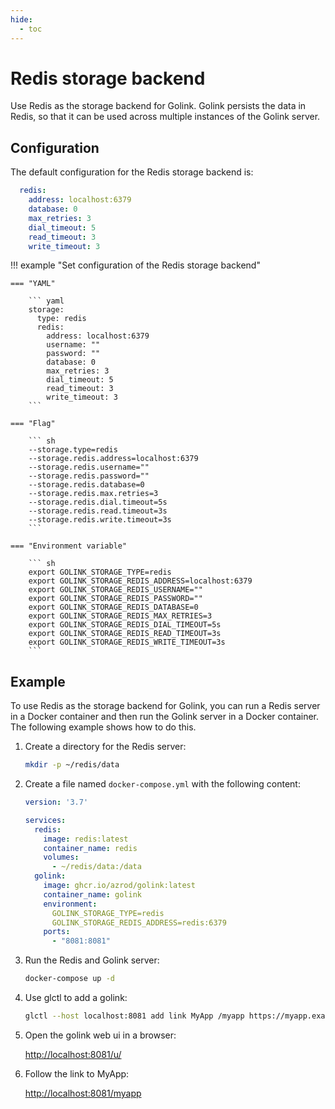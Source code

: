 ```yaml
---
hide:
  - toc
---
```


# Redis storage backend

Use Redis as the storage backend for Golink. Golink persists the data in Redis, so that it can be used across multiple instances of the Golink server.

## Configuration

The default configuration for the Redis storage backend is:

``` yaml
  redis:
    address: localhost:6379
    database: 0
    max_retries: 3
    dial_timeout: 5
    read_timeout: 3
    write_timeout: 3
```

!!! example "Set configuration of the Redis storage backend"

    === "YAML"

        ``` yaml
        storage:
          type: redis
          redis:
            address: localhost:6379
            username: ""
            password: ""
            database: 0
            max_retries: 3
            dial_timeout: 5
            read_timeout: 3
            write_timeout: 3
        ```

    === "Flag"

        ``` sh
        --storage.type=redis
        --storage.redis.address=localhost:6379
        --storage.redis.username=""
        --storage.redis.password=""
        --storage.redis.database=0
        --storage.redis.max.retries=3
        --storage.redis.dial.timeout=5s
        --storage.redis.read.timeout=3s
        --storage.redis.write.timeout=3s
        ```

    === "Environment variable"

        ``` sh
        export GOLINK_STORAGE_TYPE=redis
        export GOLINK_STORAGE_REDIS_ADDRESS=localhost:6379
        export GOLINK_STORAGE_REDIS_USERNAME=""
        export GOLINK_STORAGE_REDIS_PASSWORD=""
        export GOLINK_STORAGE_REDIS_DATABASE=0
        export GOLINK_STORAGE_REDIS_MAX_RETRIES=3
        export GOLINK_STORAGE_REDIS_DIAL_TIMEOUT=5s
        export GOLINK_STORAGE_REDIS_READ_TIMEOUT=3s
        export GOLINK_STORAGE_REDIS_WRITE_TIMEOUT=3s
        ```

## Example

To use Redis as the storage backend for Golink, you can run a Redis server in a Docker container and then run the Golink server in a Docker container. The following example shows how to do this.

1. Create a directory for the Redis server:

    ```bash
    mkdir -p ~/redis/data
    ```

2. Create a file named `docker-compose.yml` with the following content:

    ```yaml
    version: '3.7'

    services:
      redis:
        image: redis:latest
        container_name: redis
        volumes:
          - ~/redis/data:/data
      golink:
        image: ghcr.io/azrod/golink:latest
        container_name: golink
        environment:
          GOLINK_STORAGE_TYPE=redis
          GOLINK_STORAGE_REDIS_ADDRESS=redis:6379
        ports:
          - "8081:8081"
    ```

3. Run the Redis and Golink server:

    ```bash
    docker-compose up -d
    ```

4. Use glctl to add a golink:

    ```bash
    glctl --host localhost:8081 add link MyApp /myapp https://myapp.example.com
    ```

5. Open the golink web ui in a browser:

    <http://localhost:8081/u/>

6. Follow the link to MyApp:

    <http://localhost:8081/myapp>
